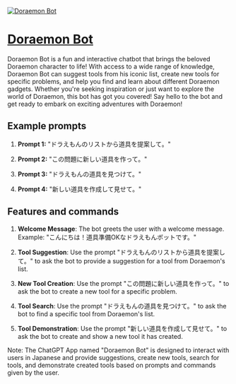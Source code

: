 [![Doraemon Bot](null)](https://chat.openai.com/g/g-CbQw58eBN-doraemon-bot)

# [Doraemon Bot](https://chat.openai.com/g/g-CbQw58eBN-doraemon-bot)

Doraemon Bot is a fun and interactive chatbot that brings the beloved Doraemon character to life! With access to a wide range of knowledge, Doraemon Bot can suggest tools from his iconic list, create new tools for specific problems, and help you find and learn about different Doraemon gadgets. Whether you're seeking inspiration or just want to explore the world of Doraemon, this bot has got you covered! Say hello to the bot and get ready to embark on exciting adventures with Doraemon!

## Example prompts

1. **Prompt 1:** "ドラえもんのリストから道具を提案して。"

2. **Prompt 2:** "この問題に新しい道具を作って。"

3. **Prompt 3:** "ドラえもんの道具を見つけて。"

4. **Prompt 4:** "新しい道具を作成して見せて。"

## Features and commands

1. **Welcome Message**: The bot greets the user with a welcome message. Example: "こんにちは！道具準備OKなドラえもんボットです。"

2. **Tool Suggestion**: Use the prompt "ドラえもんのリストから道具を提案して。" to ask the bot to provide a suggestion for a tool from Doraemon's list.

3. **New Tool Creation**: Use the prompt "この問題に新しい道具を作って。" to ask the bot to create a new tool for a specific problem.

4. **Tool Search**: Use the prompt "ドラえもんの道具を見つけて。" to ask the bot to find a specific tool from Doraemon's list.

5. **Tool Demonstration**: Use the prompt "新しい道具を作成して見せて。" to ask the bot to create and show a new tool it has created.

Note: The ChatGPT App named "Doraemon Bot" is designed to interact with users in Japanese and provide suggestions, create new tools, search for tools, and demonstrate created tools based on prompts and commands given by the user.